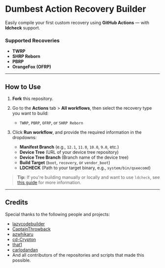 # Dumbest Action Recovery Builder

Easily compile your first custom recovery using **GitHub Actions** — with **ldcheck** support.

### Supported Recoveries
- **TWRP**
- **SHRP Reborn**
- **PBRP**
- **OrangeFox (OFRP)**

---

## How to Use

1. **Fork** this repository.

2. Go to the **Actions** tab > **All workflows**, then select the recovery type you want to build:
   - `TWRP`, `PBRP`, `OFRP`, or `SHRP Reborn`

3. Click **Run workflow**, and provide the required information in the dropdowns:
   - **Manifest Branch** (e.g., `12.1`, `11.0`, `10.0`, `9.0`, etc.)
   - **Device Tree** (URL of your device tree repository)
   - **Device Tree Branch** (Branch name of the device tree)
   - **Build Target** (`boot`, `recovery`, or `vendor_boot`)
   - **LDCHECK** (Path to your target binary, e.g., `system/bin/qseecomd`)

> **Tip:** If you're building manually or locally and want to use `ldcheck`, see [this guide](https://github.com/TeamWin/android_device_qcom_twrp-common/tree/android-11#using-ldcheck-to-find-dependencies) for more information.

---

## Credits

Special thanks to the following people and projects:

- [lazycodebuilder](https://github.com/lazycodebuilder)
- [CaptainThrowback](https://github.com/CaptainThrowback)
- [azwhikaru](https://github.com/azwhikaru)
- [cd-Crypton](https://github.com/cd-Crypton)
- [that1](https://github.com/that1)
- [carlodandan](https://github.com/carlodandan)
- And all contributors of the repositories and scripts that made this possible.
